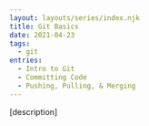 ```yaml
---
layout: layouts/series/index.njk
title: Git Basics
date: 2021-04-23
tags:
  - git
entries:
  - Intro to Git
  - Committing Code
  - Pushing, Pulling, & Merging
---
```


[description]
